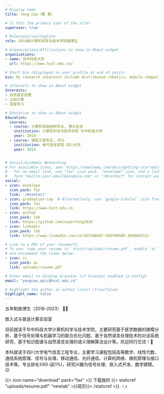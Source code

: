 ```yaml
---
# Display name
title: Yong Cao（曹 勇）

# Is this the primary user of the site?
superuser: true

# Role/position/tagline
role: 2018级计算机科学与技术学院直博生

# Organizations/Affiliations to show in About widget
organizations:
- name: 华中科技大学
  url: https://www.hust.edu.cn/

# Short bio (displayed in user profile at end of posts)
bio: My research interests include distributed robotics, mobile computing and programmable matter.

# Interests to show in About widget
Interests:
- 自然语言处理
- 认知计算
- 深度学习

# Education to show in About widget
Education:
  courses:
  - course: 计算机系统结构专业, 博士在读
    institution: 计算机科学与技术学院 华中科技大学
    year: 2018-
  - course: 通信工程专业, 学士
    institution: 电气信息学院 四川大学
    year: 2014


# Social/Academic Networking
# For available icons, see: https://wowchemy.com/docs/getting-started/page-builder/#icons
#   For an email link, use "fas" icon pack, "envelope" icon, and a link in the
#   form "mailto:your-email@example.com" or "/#contact" for contact widget.
social:
- icon: envelope
  icon_pack: fas
  link: '/#contact'
- icon: graduation-cap  # Alternatively, use `google-scholar` icon from `ai` icon pack
  icon_pack: fas
  link: https://www.hust.edu.cn
- icon: github
  icon_pack: fab
  link: https://github.com/superYong2020
- icon: linkedin
  icon_pack: fab
  link: https://www.linkedin.com/in/%E5%8B%87-%E6%9B%B9-369869212/

# Link to a PDF of your resume/CV.
# To use: copy your resume to `static/uploads/resume.pdf`, enable `ai` icons in `params.toml`, 
# and uncomment the lines below.
- icon: cv
  icon_pack: ai
  link: uploads/resume.pdf

# Enter email to display Gravatar (if Gravatar enabled in Config)
email: "yongcao_epic@hust.edu.cn"

# Highlight the author in author lists? (true/false)
highlight_name: false
---
```

五年制直博生（2018-2023） :man_student:  

嵌入式与普适计算实验室

目前就读于华中科技大学计算机科学与技术学院，主要研究基于医学数据的建模分析、基于信号处理与机器学习的联合优化问题、基于自然语言处理技术的对话系统研究、基于知识图谱与自然语言处理的语义理解算法设计等。欢迎同行交流！:wave:


本科就读于四川大学电气信息工程专业，主要学习课程包括高等数学、线性代数、通信系统原理、信号与处理、移动通信、光纤通信、计算机网络、微机原理与接口技术等。专业排名1/60 (前1%)，研究兴趣为信号处理、嵌入式开发、数学建模。 :wink:



{{< icon name="download" pack="fas" >}} 下载我的 {{< staticref "uploads/resume.pdf" "newtab" >}}简历{{< /staticref >}}. :point_left:
